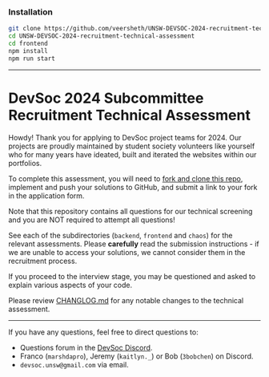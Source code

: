 ### Installation
```bash
git clone https://github.com/veersheth/UNSW-DEVSOC-2024-recruitment-technical-assessment
cd UNSW-DEVSOC-2024-recruitment-technical-assessment
cd frontend
npm install
npm run start
```
---

# DevSoc 2024 Subcommittee Recruitment Technical Assessment

Howdy!
Thank you for applying to DevSoc project teams for 2024. Our projects are proudly maintained by student society volunteers like yourself who for many years have ideated, built and iterated the websites within our portfolios.

To complete this assessment, you will need to [fork and clone this repo](https://docs.github.com/en/pull-requests/collaborating-with-pull-requests/working-with-forks/fork-a-repo#forking-a-repository), implement and push your solutions to GitHub, and submit a link to your fork in the application form.

Note that this repository contains all questions for our technical screening and you are NOT required to attempt all questions!

See each of the subdirectories (`backend`, `frontend` and `chaos`) for the relevant assessments. Please **carefully** read the submission instructions - if we are unable to access your solutions, we cannot consider them in the recruitment process.

If you proceed to the interview stage, you may be questioned and asked to explain various aspects of your code.

Please review [CHANGLOG.md](./CHANGLOG.md) for any notable changes to the technical assessment.

---

If you have any questions, feel free to direct questions to:

- Questions forum in the [DevSoc Discord](https://discord.gg/u9p34WUTcs).
- Franco (`marshdapro`), Jeremy (`kaitlyn._`) or Bob (`3bobchen`) on Discord.
- `devsoc.unsw@gmail.com` via email.
